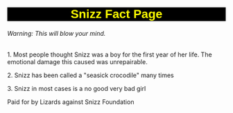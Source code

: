 <!DOCTYPE html>
<head>
  <title>Snizz Fact Page</title>
  <style>
    body
    h1 {
    text-align: center;
    background: black;
    color: yellow;
    font-family: helvetica;
     }
</style>
</head>
<body>
<h1>Snizz Fact Page</h1>
<h6>Warning: This will blow your mind.</h6>
<p>1. Most people thought Snizz was a boy for the first year of her life. The emotional damage this caused was unrepairable.</p>
<p>2. Snizz has been called a "seasick crocodile" many times</p>
<p>3. Snizz in most cases is a no good very bad girl 
<p>Paid for by Lizards against Snizz Foundation</p>
</body>
